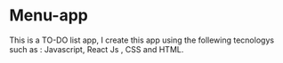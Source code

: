 # Menu-app
This is a TO-DO list app, I create this app using the follewing tecnologys such as : Javascript, React Js , CSS and HTML.

